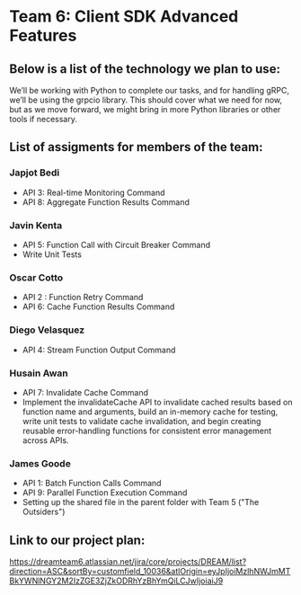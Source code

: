 # Team 6: Client SDK Advanced Features

## Below is a list of the technology we plan to use:
We’ll be working with Python to complete our tasks, and for handling gRPC, we’ll be using the grpcio library. This should cover what we need for now, but as we move forward, we might bring in more Python libraries or other tools if necessary.

## List of assigments for members of the team:

### Japjot Bedi
- API 3: Real-time Monitoring Command 
- API 8: Aggregate Function Results Command 

### Javin Kenta
- API 5: Function Call with Circuit Breaker Command
- Write Unit Tests

### Oscar Cotto
- API 2 : Function Retry Command 
- API 6: Cache Function Results Command 

### Diego Velasquez
- API 4: Stream Function Output Command 
### Husain Awan
- API 7: Invalidate Cache Command
- Implement the invalidateCache API to invalidate cached results based on function name and arguments, build an in-memory cache for testing, write unit tests to validate cache invalidation, and begin creating reusable error-handling functions for consistent error management across APIs.
 

### James Goode
- API 1: Batch Function Calls Command
- API 9: Parallel Function Execution Command
- Setting up the shared file in the parent folder with Team 5 ("The Outsiders")

## Link to our project plan:
https://dreamteam6.atlassian.net/jira/core/projects/DREAM/list?direction=ASC&sortBy=customfield_10036&atlOrigin=eyJpIjoiMzlhNWJmMTBkYWNlNGY2M2IzZGE3ZjZkODRhYzBhYmQiLCJwIjoiaiJ9
